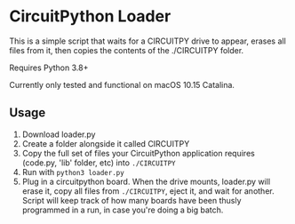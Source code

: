 # CircuitPython Loader
This is a simple script that waits for a CIRCUITPY drive to appear, erases all files from it, then copies the contents of the ./CIRCUITPY folder.

Requires Python 3.8+

Currently only tested and functional on macOS 10.15 Catalina.

## Usage

1) Download loader.py
1) Create a folder alongside it called CIRCUITPY
1) Copy the full set of files your CircuitPython application requires (code.py, 'lib' folder, etc) into `./CIRCUITPY`
1) Run with `python3 loader.py`
1) Plug in a circuitpython board. When the drive mounts, loader.py will erase it, copy all files from `./CIRCUITPY`, eject it, and wait for another. Script will keep track of how many boards have been thusly programmed in a run, in case you're doing a big batch.